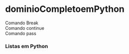 # dominioCompletoemPython
Comando Break<br>
Comando continue<br>
Comando pass<br>
<h3>Listas em Python</h3><br>
